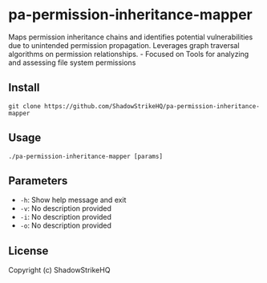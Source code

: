 # pa-permission-inheritance-mapper
Maps permission inheritance chains and identifies potential vulnerabilities due to unintended permission propagation. Leverages graph traversal algorithms on permission relationships. - Focused on Tools for analyzing and assessing file system permissions

## Install
`git clone https://github.com/ShadowStrikeHQ/pa-permission-inheritance-mapper`

## Usage
`./pa-permission-inheritance-mapper [params]`

## Parameters
- `-h`: Show help message and exit
- `-v`: No description provided
- `-i`: No description provided
- `-o`: No description provided

## License
Copyright (c) ShadowStrikeHQ
